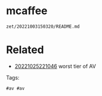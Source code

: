 # mcaffee

` zet/20221003150320/README.md `

# Related

- [20221025221046](/zet/20221025221046/README.md) worst tier of AV

Tags:

    #av #av
